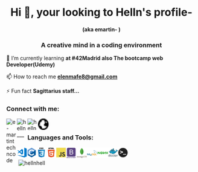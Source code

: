 
<h1 align="center">Hi 👋, your looking to Helln's profile-</h1>
<h4 align="center">(aka emartin- )</h4>
<h3 align="center">A creative mind in a coding environment</h3>


🌱 I’m currently learning **at #42Madrid also The bootcamp web Developer(Udemy)**

📫 How to reach me **elenmafe8@gmail.com**

⚡ Fun fact **Sagittarius staff...**

<h3 align="left">Connect with me:</h3>
<p align="left">
<a href="https://linkedin.com/in/e-martintechncode" target="blank"><img align="left" src="https://cdn.jsdelivr.net/npm/simple-icons@3.0.1/icons/linkedin.svg" alt="e-martintechncode" width="28px" /></a>
<a href="https://instagram.com/helln___" target="blank"><img align="left" src="https://cdn.jsdelivr.net/npm/simple-icons@3.0.1/icons/instagram.svg" alt="helln___"  width="28px" /></a>
<a href="https://github.com/hellnhell" target="blank"><img align="left" src="https://cdn.jsdelivr.net/npm/simple-icons@3.0.1/icons/github.svg" alt="helln___" height="30" width="28" /></a>
<a href="https://hellnhell.github.io" target="blank"><img align="left" src="https://raw.githubusercontent.com/iconic/open-iconic/master/svg/globe.svg" alt="helln___" height="30" width="28" /></a>
</p>
<br>
<h3 align="left">Languages and Tools:</h3>
<p align="left"> <a href="https://code.visualstudio.com/" target="_blank"> <img align="left" src="https://raw.githubusercontent.com/github/explore/80688e429a7d4ef2fca1e82350fe8e3517d3494d/topics/visual-studio-code/visual-studio-code.png" alt="visual" width="26px"/> </a>
<a href="https://www.cprogramming.com/" target="_blank"> <img align="left" src="https://raw.githubusercontent.com/devicons/devicon/master/icons/c/c-original.svg" alt="c" width="26px" /> </a>
<a href="https://developer.mozilla.org/es/docs/Web/CSS" target="_blank"> <img align="left" src="https://raw.githubusercontent.com/devicons/devicon/master/icons/css3/css3-original-wordmark.svg" alt="css3" width="26px"/> </a>
<a href="https://developer.mozilla.org/en-US/docs/Web/HTML" target="_blank"> <img align="left" src="https://raw.githubusercontent.com/devicons/devicon/master/icons/html5/html5-original-wordmark.svg" alt="html5" width="26px"/> </a>
<a href="https://developer.mozilla.org/en-US/docs/Web/JavaScript" target="_blank"> <img align="left" src="https://raw.githubusercontent.com/devicons/devicon/master/icons/javascript/javascript-original.svg" alt="javascript" width="26px"/> </a>
<a href="https://getbootstrap.com" target="_blank"> <img align="left" src="https://raw.githubusercontent.com/devicons/devicon/master/icons/bootstrap/bootstrap-plain-wordmark.svg" alt="bootstrap" width="28px"/> </a>
<a href="https://www.mongodb.com/" target="_blank"> <img align="left" src="https://raw.githubusercontent.com/devicons/devicon/master/icons/mongodb/mongodb-original-wordmark.svg" alt="mongodb" width="28px"/> </a>
<a href="https://www.mysql.com/" target="_blank"> <img align="left" src="https://raw.githubusercontent.com/devicons/devicon/master/icons/mysql/mysql-original-wordmark.svg" alt="mysql" width="28px"/> </a>
<a href="https://www.nginx.com" target="_blank"> <img align="left" src="https://raw.githubusercontent.com/devicons/devicon/master/icons/nginx/nginx-original.svg" alt="nginx" width="28px"/>
<a href="https://www.docker.com/" target="_blank"> <img align="left" src="https://raw.githubusercontent.com/devicons/devicon/master/icons/docker/docker-original-wordmark.svg" alt="docker" width="26px"/> </a>
</a><a href="https://www.unix.com/" target="_blank"> <img align="left" src="https://raw.githubusercontent.com/github/explore/80688e429a7d4ef2fca1e82350fe8e3517d3494d/topics/terminal/terminal.png" alt="terminal" width="26px"/> </a>
</p>
<br/>
<p>&nbsp;<img align="center" src="https://github-readme-stats.vercel.app/api?username=hellnhell&show_icons=true&locale=en&theme=blue-green" alt="hellnhell" /></p>





